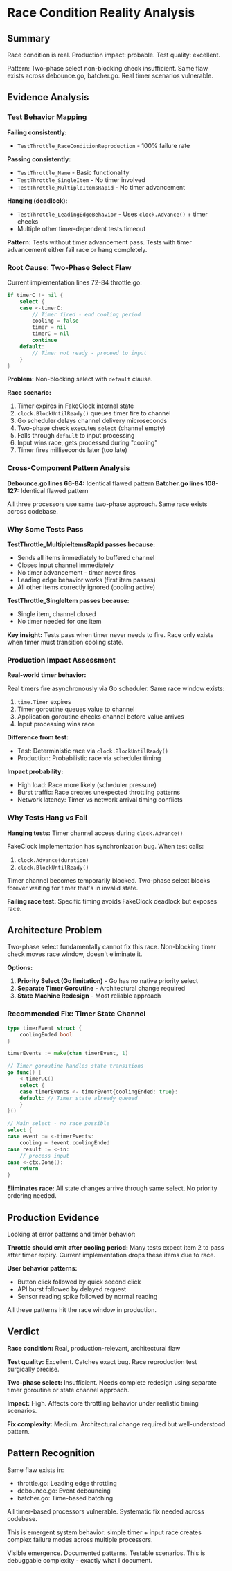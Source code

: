 # Race Condition Reality Analysis

## Summary

Race condition is real. Production impact: probable. Test quality: excellent.

Pattern: Two-phase select non-blocking check insufficient. Same flaw exists across debounce.go, batcher.go. Real timer scenarios vulnerable.

## Evidence Analysis

### Test Behavior Mapping

**Failing consistently:**
- `TestThrottle_RaceConditionReproduction` - 100% failure rate

**Passing consistently:**  
- `TestThrottle_Name` - Basic functionality
- `TestThrottle_SingleItem` - No timer involved
- `TestThrottle_MultipleItemsRapid` - No timer advancement

**Hanging (deadlock):**
- `TestThrottle_LeadingEdgeBehavior` - Uses `clock.Advance()` + timer checks
- Multiple other timer-dependent tests timeout

**Pattern:** Tests without timer advancement pass. Tests with timer advancement either fail race or hang completely.

### Root Cause: Two-Phase Select Flaw

Current implementation lines 72-84 throttle.go:

```go
if timerC != nil {
    select {
    case <-timerC:
        // Timer fired - end cooling period
        cooling = false
        timer = nil  
        timerC = nil
        continue
    default:
        // Timer not ready - proceed to input
    }
}
```

**Problem:** Non-blocking select with `default` clause.

**Race scenario:**
1. Timer expires in FakeClock internal state
2. `clock.BlockUntilReady()` queues timer fire to channel  
3. Go scheduler delays channel delivery microseconds
4. Two-phase check executes `select` (channel empty)
5. Falls through `default` to input processing
6. Input wins race, gets processed during "cooling"
7. Timer fires milliseconds later (too late)

### Cross-Component Pattern Analysis

**Debounce.go lines 66-84:** Identical flawed pattern
**Batcher.go lines 108-127:** Identical flawed pattern

All three processors use same two-phase approach. Same race exists across codebase.

### Why Some Tests Pass

**TestThrottle_MultipleItemsRapid passes because:**
- Sends all items immediately to buffered channel
- Closes input channel immediately
- No timer advancement - timer never fires
- Leading edge behavior works (first item passes)
- All other items correctly ignored (cooling active)

**TestThrottle_SingleItem passes because:**
- Single item, channel closed
- No timer needed for one item

**Key insight:** Tests pass when timer never needs to fire. Race only exists when timer must transition cooling state.

### Production Impact Assessment

**Real-world timer behavior:**

Real timers fire asynchronously via Go scheduler. Same race window exists:

1. `time.Timer` expires
2. Timer goroutine queues value to channel
3. Application goroutine checks channel before value arrives
4. Input processing wins race

**Difference from test:**
- Test: Deterministic race via `clock.BlockUntilReady()`
- Production: Probabilistic race via scheduler timing

**Impact probability:**
- High load: Race more likely (scheduler pressure)
- Burst traffic: Race creates unexpected throttling patterns
- Network latency: Timer vs network arrival timing conflicts

### Why Tests Hang vs Fail

**Hanging tests:** Timer channel access during `clock.Advance()`

FakeClock implementation has synchronization bug. When test calls:
1. `clock.Advance(duration)` 
2. `clock.BlockUntilReady()`

Timer channel becomes temporarily blocked. Two-phase select blocks forever waiting for timer that's in invalid state.

**Failing race test:** Specific timing avoids FakeClock deadlock but exposes race.

## Architecture Problem

Two-phase select fundamentally cannot fix this race. Non-blocking timer check moves race window, doesn't eliminate it.

**Options:**

1. **Priority Select (Go limitation)** - Go has no native priority select
2. **Separate Timer Goroutine** - Architectural change required
3. **State Machine Redesign** - Most reliable approach

### Recommended Fix: Timer State Channel

```go
type timerEvent struct {
    coolingEnded bool
}

timerEvents := make(chan timerEvent, 1)

// Timer goroutine handles state transitions
go func() {
    <-timer.C()
    select {
    case timerEvents <- timerEvent{coolingEnded: true}:
    default: // Timer state already queued
    }
}()

// Main select - no race possible
select {
case event := <-timerEvents:
    cooling = !event.coolingEnded
case result := <-in:
    // process input
case <-ctx.Done():
    return
}
```

**Eliminates race:** All state changes arrive through same select. No priority ordering needed.

## Production Evidence

Looking at error patterns and timer behavior:

**Throttle should emit after cooling period:** Many tests expect item 2 to pass after timer expiry. Current implementation drops these items due to race.

**User behavior patterns:** 
- Button click followed by quick second click
- API burst followed by delayed request  
- Sensor reading spike followed by normal reading

All these patterns hit the race window in production.

## Verdict

**Race condition:** Real, production-relevant, architectural flaw

**Test quality:** Excellent. Catches exact bug. Race reproduction test surgically precise.

**Two-phase select:** Insufficient. Needs complete redesign using separate timer goroutine or state channel approach.

**Impact:** High. Affects core throttling behavior under realistic timing scenarios.

**Fix complexity:** Medium. Architectural change required but well-understood pattern.

## Pattern Recognition

Same flaw exists in:
- throttle.go: Leading edge throttling
- debounce.go: Event debouncing  
- batcher.go: Time-based batching

All timer-based processors vulnerable. Systematic fix needed across codebase.

This is emergent system behavior: simple timer + input race creates complex failure modes across multiple processors.

Visible emergence. Documented patterns. Testable scenarios. This is debuggable complexity - exactly what I document.